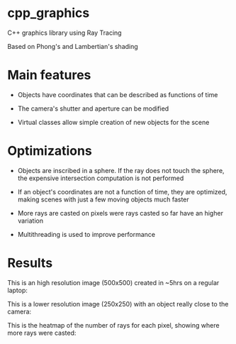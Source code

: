 # cpp_graphics
C++ graphics library using Ray Tracing

Based on Phong's and Lambertian's shading

# Main features

- Objects have coordinates that can be described as functions of time

- The camera's shutter and aperture can be modified

- Virtual classes allow simple creation of new objects for the scene

# Optimizations

- Objects are inscribed in a sphere. If the ray does not touch the sphere, the expensive intersection computation is not performed


- If an object's coordinates are not a function of time, they are optimized, making scenes with just a few moving objects much faster

- More rays are casted on pixels were rays casted so far have an higher variation

- Multithreading is used to improve performance

# Results

This is an high resolution image (500x500) created in ~5hrs on a regular laptop:

This is a lower resolution image (250x250) with an object really close to the camera:

This is the heatmap of the number of rays for each pixel, showing where more rays were casted:
